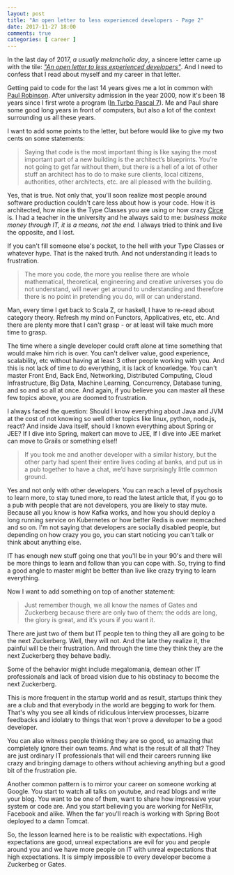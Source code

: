 ```yaml
---
layout: post
title: "An open letter to less experienced developers - Page 2"
date: 2017-11-27 18:00
comments: true
categories: [ career ]
---
```


In the last day of 2017, *a usually melancholic day*, a sincere letter came up with the tile: [*"An open letter to less experienced developers"*](https://medium.com/@p7r/an-open-letter-to-less-experienced-developers-c33c16ea5e88). And I need to confess that I read about myself and my career in that letter.

<!--more-->

Getting paid to code for the last 14 years gives me a lot in common with [Paul Robinson](https://medium.com/@p7r?source=post_header_lockup). After university admission in the year 2000, now it's been 18 years since I first wrote a program ([In Turbo Pascal 7](https://en.wikipedia.org/wiki/Turbo_Pascal)). Me and Paul share some good long years in front of computers, but also a lot of the context surrounding us all these years.

I want to add some points to the letter, but before would like to give my two cents on some statements:

> Saying that code is the most important thing is like saying the most important part of a new building is the architect’s blueprints. You’re not going to get far without them, but there is a hell of a lot of other stuff an architect has to do to make sure clients, local citizens, authorities, other architects, etc. are all pleased with the building.

Yes, that is true. Not only that, you'll soon realize most people around software production couldn't care less about how is your code. How it is architected, how nice is the Type Classes you are using or how crazy [Circe](https://github.com/circe/circe) is. I had a teacher in the university and he always said to me: *business make money through IT, it is a means, not the end.* I always tried to think and live the opposite, and I lost.

If you can't fill someone else's pocket, to the hell with your Type Classes or whatever hype. That is the naked truth. And not understanding it leads to frustration.

> The more you code, the more you realise there are whole mathematical, theoretical, engineering and creative universes you do not understand, will never get around to understanding and therefore there is no point in pretending you do, will or can understand.

Man, every time I get back to Scala Z, or haskell, I have to re-read about category theory. Refresh my mind on Functors, Applicatives, etc, etc. And there are plenty more that I can't grasp - or at least will take much more time to grasp.

The time where a single developer could craft alone at time something that would make him rich is over. You can't deliver value, good experience, scalability, etc without having at least 3 other people working with you. And this is not lack of time to do everything, it is lack of knowledge. You can't master Front End, Back End, Networking, Distributed Computing, Cloud Infrastructure, Big Data, Machine Learning, Concurrency, Database tuning, and so and so all at once. And again, if you believe you can master all these few topics above, you are doomed to frustration.

I always faced the question: Should I know everything about Java and JVM at the cost of not knowing so well other topics like linux, python, node.js, react? And inside Java itself, should I known everything about Spring or JEE? If I dive into Spring, makert can move to JEE, If I dive into JEE market can move to Grails or something else!!

> If you took me and another developer with a similar history, but the other party had spent their entire lives coding at banks, and put us in a pub together to have a chat, we’d have surprisingly little common ground.

Yes and not only with other developers. You can reach a level of psychosis to learn more, to stay tuned more, to read the latest article that, if you go to a pub with people that are not developers, you are likely to stay mute. Because all you know is how Kafka works, and how you should deploy a long running service on Kubernetes or how better Redis is over memcached and so on. I'm not saying that developers are socially disabled people, but depending on how crazy you go, you can start noticing you can't talk or think about anything else.

IT has enough new stuff going one that you'll be in your 90's and there will be more things to learn and follow than you can cope with. So, trying to find a good angle to master might be better than live like crazy trying to learn everything.

Now I want to add something on top of another statement:

> Just remember though, we all know the names of Gates and Zuckerberg because there are only two of them: the odds are long, the glory is great, and it’s yours if you want it.

There are just two of them but IT people ten to thing they all are going to be the next Zuckerberg. Well, they will not. And the late they realize it, the painful will be their frustration. And through the time they think they are the next Zuckerberg they behave badly.

Some of the behavior might include megalomania, demean other IT professionals and lack of broad vision due to his obstinacy to become the next Zuckerberg. 

This is more frequent in the startup world and as result, startups think they are a club and that everybody in the world are begging to work for them. That's why you see all kinds of ridiculous interview processes, bizarre feedbacks and idolatry to things that won't prove a developer to be a good developer.

You can also witness people thinking they are so good, so amazing that completely ignore their own teams. And what is the result of all that? They are just ordinary IT professionals that will end their careers running like crazy and bringing damage to others without achieving anything but a good bit of the frustration pie.

Another common pattern is to mirror your career on someone working at Google. You start to watch all talks on youtube, and read blogs and write your blog. You want to be one of them, want to share how impressive your system or code are. And you start believing you are working for NetFlix, Facebook and alike. When the far you'll reach is working with Spring Boot deployed to a damn Tomcat.

So, the lesson learned here is to be realistic with expectations. High expectations are good, unreal expectations are evil for you and people around you and we have more people on IT with unreal expectations that high expectations. It is simply impossible to every developer become a Zuckerbeg or Gates.